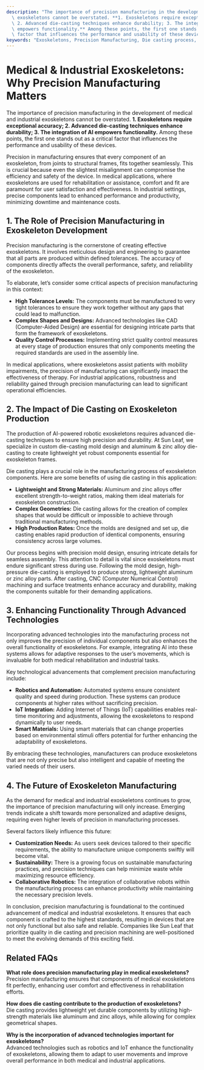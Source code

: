 ```yaml
---
description: "The importance of precision manufacturing in the development of medical and industrial\
  \ exoskeletons cannot be overstated. **1. Exoskeletons require exceptional accuracy;\
  \ 2. Advanced die-casting techniques enhance durability; 3. The integration of AI\
  \ empowers functionality.** Among these points, the first one stands out as a critical\
  \ factor that influences the performance and usability of these devices."
keywords: "Exoskeletons, Precision Manufacturing, Die casting process, Die-cast aluminum"
---
```

# Medical & Industrial Exoskeletons: Why Precision Manufacturing Matters

The importance of precision manufacturing in the development of medical and industrial exoskeletons cannot be overstated. **1. Exoskeletons require exceptional accuracy; 2. Advanced die-casting techniques enhance durability; 3. The integration of AI empowers functionality.** Among these points, the first one stands out as a critical factor that influences the performance and usability of these devices.

Precision in manufacturing ensures that every component of an exoskeleton, from joints to structural frames, fits together seamlessly. This is crucial because even the slightest misalignment can compromise the efficiency and safety of the device. In medical applications, where exoskeletons are used for rehabilitation or assistance, comfort and fit are paramount for user satisfaction and effectiveness. In industrial settings, precise components lead to enhanced performance and productivity, minimizing downtime and maintenance costs.

## **1. The Role of Precision Manufacturing in Exoskeleton Development**

Precision manufacturing is the cornerstone of creating effective exoskeletons. It involves meticulous design and engineering to guarantee that all parts are produced within defined tolerances. The accuracy of components directly affects the overall performance, safety, and reliability of the exoskeleton. 

To elaborate, let’s consider some critical aspects of precision manufacturing in this context:

- **High Tolerance Levels:** The components must be manufactured to very tight tolerances to ensure they work together without any gaps that could lead to malfunction.
- **Complex Shapes and Designs:** Advanced technologies like CAD (Computer-Aided Design) are essential for designing intricate parts that form the framework of exoskeletons.
- **Quality Control Processes:** Implementing strict quality control measures at every stage of production ensures that only components meeting the required standards are used in the assembly line.

In medical applications, where exoskeletons assist patients with mobility impairments, the precision of manufacturing can significantly impact the effectiveness of therapy. For industrial applications, robustness and reliability gained through precision manufacturing can lead to significant operational efficiencies.

## **2. The Impact of Die Casting on Exoskeleton Production**

The production of AI-powered robotic exoskeletons requires advanced die-casting techniques to ensure high precision and durability. At Sun Leaf, we specialize in custom die-casting mold design and aluminum & zinc alloy die-casting to create lightweight yet robust components essential for exoskeleton frames.

Die casting plays a crucial role in the manufacturing process of exoskeleton components. Here are some benefits of using die casting in this application:

- **Lightweight and Strong Materials:** Aluminum and zinc alloys offer excellent strength-to-weight ratios, making them ideal materials for exoskeleton construction.
- **Complex Geometries:** Die casting allows for the creation of complex shapes that would be difficult or impossible to achieve through traditional manufacturing methods.
- **High Production Rates:** Once the molds are designed and set up, die casting enables rapid production of identical components, ensuring consistency across large volumes.

Our process begins with precision mold design, ensuring intricate details for seamless assembly. This attention to detail is vital since exoskeletons must endure significant stress during use. Following the mold design, high-pressure die-casting is employed to produce strong, lightweight aluminum or zinc alloy parts. After casting, CNC (Computer Numerical Control) machining and surface treatments enhance accuracy and durability, making the components suitable for their demanding applications.

## **3. Enhancing Functionality Through Advanced Technologies**

Incorporating advanced technologies into the manufacturing process not only improves the precision of individual components but also enhances the overall functionality of exoskeletons. For example, integrating AI into these systems allows for adaptive responses to the user’s movements, which is invaluable for both medical rehabilitation and industrial tasks.

Key technological advancements that complement precision manufacturing include:

- **Robotics and Automation:** Automated systems ensure consistent quality and speed during production. These systems can produce components at higher rates without sacrificing precision.
- **IoT Integration:** Adding Internet of Things (IoT) capabilities enables real-time monitoring and adjustments, allowing the exoskeletons to respond dynamically to user needs.
- **Smart Materials:** Using smart materials that can change properties based on environmental stimuli offers potential for further enhancing the adaptability of exoskeletons.

By embracing these technologies, manufacturers can produce exoskeletons that are not only precise but also intelligent and capable of meeting the varied needs of their users.

## **4. The Future of Exoskeleton Manufacturing**

As the demand for medical and industrial exoskeletons continues to grow, the importance of precision manufacturing will only increase. Emerging trends indicate a shift towards more personalized and adaptive designs, requiring even higher levels of precision in manufacturing processes.

Several factors likely influence this future:

- **Customization Needs:** As users seek devices tailored to their specific requirements, the ability to manufacture unique components swiftly will become vital.
- **Sustainability:** There is a growing focus on sustainable manufacturing practices, and precision techniques can help minimize waste while maximizing resource efficiency.
- **Collaborative Robotics:** The integration of collaborative robots within the manufacturing process can enhance productivity while maintaining the necessary precision levels.

In conclusion, precision manufacturing is foundational to the continued advancement of medical and industrial exoskeletons. It ensures that each component is crafted to the highest standards, resulting in devices that are not only functional but also safe and reliable. Companies like Sun Leaf that prioritize quality in die casting and precision machining are well-positioned to meet the evolving demands of this exciting field.

## Related FAQs

**What role does precision manufacturing play in medical exoskeletons?**  
Precision manufacturing ensures that components of medical exoskeletons fit perfectly, enhancing user comfort and effectiveness in rehabilitation efforts.

**How does die casting contribute to the production of exoskeletons?**  
Die casting provides lightweight yet durable components by utilizing high-strength materials like aluminum and zinc alloys, while allowing for complex geometrical shapes.

**Why is the incorporation of advanced technologies important for exoskeletons?**  
Advanced technologies such as robotics and IoT enhance the functionality of exoskeletons, allowing them to adapt to user movements and improve overall performance in both medical and industrial applications.
